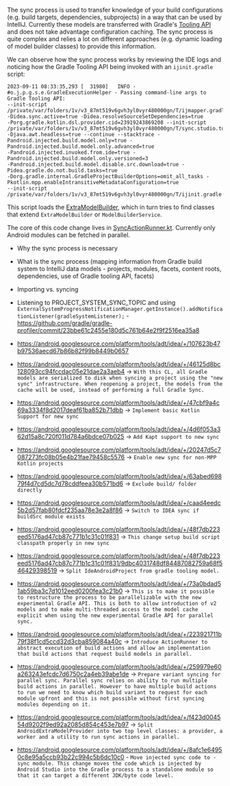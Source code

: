 The sync process is used to transfer knowledge of your build configurations (e.g. build targets, dependencies, subprojects) in a way that can be used by IntelliJ. Currently these models are transferred with Gradle's [Tooling API](https://docs.gradle.org/current/userguide/third_party_integration.html#embedding) and does not take advantage configuration caching. The sync process is quite complex and relies a lot on different approaches (e.g. dynamic loading of model builder classes) to provide this information.

We can observe how the sync process works by reviewing the IDE logs and noticing how the Gradle Tooling API being invoked with an `ijinit.gradle` script:

```
2023-09-11 08:33:35,293 [  31980]   INFO - #o.j.p.g.s.e.GradleExecutionHelper - Passing command-line args to Gradle Tooling API: 
--init-script /private/var/folders/1v/v3_87mt519v6gvh3yl0vyr480000gn/T/ijmapper.gradle -Didea.sync.active=true -Didea.resolveSourceSetDependencies=true 
-Porg.gradle.kotlin.dsl.provider.cid=23919243869208 --init-script /private/var/folders/1v/v3_87mt519v6gvh3yl0vyr480000gn/T/sync.studio.tooling.gradle 
-Djava.awt.headless=true --continue --stacktrace -Pandroid.injected.build.model.only=true -Pandroid.injected.build.model.only.advanced=true 
-Pandroid.injected.invoked.from.ide=true -Pandroid.injected.build.model.only.versioned=3 
-Pandroid.injected.build.model.disable.src.download=true -Pidea.gradle.do.not.build.tasks=true 
-Dorg.gradle.internal.GradleProjectBuilderOptions=omit_all_tasks -Pkotlin.mpp.enableIntransitiveMetadataConfiguration=true 
--init-script /private/var/folders/1v/v3_87mt519v6gvh3yl0vyr480000gn/T/ijinit.gradle
```

This script loads the [ExtraModelBuilder](https://github.com/JetBrains/intellij-community/blob/53f8ee629ca0aafcf661b6f88c8fbf63d2b7b232/plugins/gradle/tooling-extension-impl/src/com/intellij/gradle/toolingExtension/impl/modelBuilder/ExtraModelBuilder.java#L53-L54), which in turn tries to find classes that extend `ExtraModelBuilder` or `ModelBuilderService`.

The core of this code change lives in [SyncActionRunner.kt](https://cs.android.com/android-studio/platform/tools/adt/idea/+/mirror-goog-studio-main:project-system-gradle-sync/src/com/android/tools/idea/gradle/project/sync/SyncActionRunner.kt;l=222-225?q=syncactionrunner). Currently only Android modules can be fetched in parallel. 

* Why the sync process is necessary
* What is the sync process (mapping information from Gradle build system to IntelliJ data models - projects, modules, facets, content roots, dependencies, use of Gradle tooling API, facets)
* Importing vs. syncing



* Listening to PROJECT_SYSTEM_SYNC_TOPIC and using `ExternalSystemProgressNotificationManager.getInstance().addNotificationListener(gradleSystemListener);` - https://github.com/gradle/gradle-profiler/commit/23bbe61c2455e180d5c761b64e2f9f2516ea35a8

* https://android.googlesource.com/platform/tools/adt/idea/+/107623b47b97536aecd67b86b82f99b8449b0657

* https://android.googlesource.com/platform/tools/adt/idea/+/46125d8bc128093cc94fccdac05e21dae2a3aeb4 -> `With this CL, all Gradle models are serialized to disk when syncing a project using the "new sync" infrastructure. When reopening a project, the models from the cache will be used, instead of performing a full Gradle Sync.`

* https://android.googlesource.com/platform/tools/adt/idea/+/47cbf9a4c69a3334f8d2017deaf61ba852b71dbb -> `Implement basic Kotlin Support for new sync`

* https://android.googlesource.com/platform/tools/adt/idea/+/4d6f053a362d15a8c720f011d784a6bdce07b025 -> `Add Kapt support to new sync`

* https://android.googlesource.com/platform/tools/adt/idea/+/20247d5c7087273fc08b05e4b21fae79458c5576 -> `Enable new sync for non-MPP Kotlin projects`

* https://android.googlesource.com/platform/tools/adt/idea/+/63abed69879f4d7cd5dc7d78cddfeea30b571bd6 -> `Exclude build/ folder directly`

* https://android.googlesource.com/platform/tools/adt/idea/+/caad4eedc5b2d57fab80fdcf235aa78e3e2a8f86 -> `Switch to IDEA sync if buildSrc module exists`

* https://android.googlesource.com/platform/tools/adt/idea/+/48f7db223eed5176ad47cb87c771b1c31c01f831 -> `This change setup build script classpath properly in new sync`

* https://android.googlesource.com/platform/tools/adt/idea/+/48f7db223eed5176ad47cb87c771b1c31c01f831/9dbc4031748df84487082759a68f546429398519 -> `Split IdeAndroidProject from gradle tooling model.`

* https://android.googlesource.com/platform/tools/adt/idea/+/73a0bdad51ab59ba3c7d1012eed0200fea3c21b0 -> `This is to make it possible to restructure the process to be parallelizable with the new experimental Gradle API. This is both to allow introduction of v2 models and to make multi-threaded access to the model cache explicit when using the new experimental Gradle API for parallel sync.`
 
* https://android.googlesource.com/platform/tools/adt/idea/+/223921711b79f38f1cd5ccd32d3cba859084a40c -> `Introduce ActionRunner to abstract execution of build actions and allow an implementation that build actions that request build models in parallel.`

* https://android.googlesource.com/platform/tools/adt/idea/+/259979e60a263243efcdc7d6750c2a4eb39abe1de -> `Prepare variant syncing for parallel sync. Parallel sync relies on ability to run multiple build actions in parallel. However to have multiple build actions to run we need to know which build variant to request for each module upfront and this is not possible without first syncing modules depending on it.`

* https://android.googlesource.com/platform/tools/adt/idea/+/f423d004554d9202f9ed92a2085d854c453e7b97 -> `Split AndroidExtraModelProvider
into two top level classes: a provider, a worker and a utility to run sync actions in parallel.`

* https://android.googlesource.com/platform/tools/adt/idea/+/8afc1e64950c8e95a5ccb93b22c994c5b6dc10c0 - `Move injected sync code to -sync module. This change moves the code which is injected by Android Studio into the Gradle process to a standalone module so that it can target a different JDK/byte code level.`
